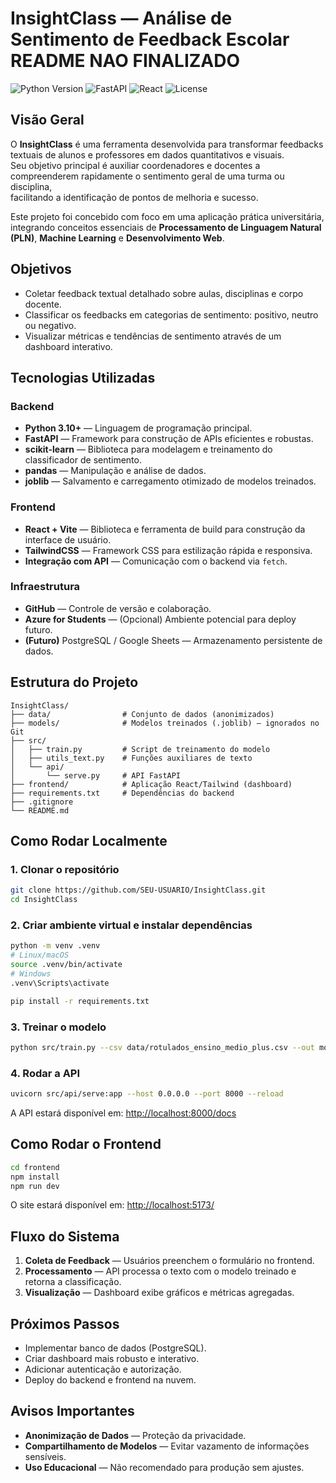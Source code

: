# InsightClass — Análise de Sentimento de Feedback Escolar README NAO FINALIZADO

![Python Version](https://img.shields.io/badge/Python-3.10%2B-blue)
![FastAPI](https://img.shields.io/badge/FastAPI-0.95+-green)
![React](https://img.shields.io/badge/React-18-blue)
![License](https://img.shields.io/badge/license-MIT-lightgrey)

## Visão Geral

O **InsightClass** é uma ferramenta desenvolvida para transformar feedbacks textuais de alunos e professores em dados quantitativos e visuais.  
Seu objetivo principal é auxiliar coordenadores e docentes a compreenderem rapidamente o sentimento geral de uma turma ou disciplina,  
facilitando a identificação de pontos de melhoria e sucesso.

Este projeto foi concebido com foco em uma aplicação prática universitária, integrando conceitos essenciais de **Processamento de Linguagem Natural (PLN)**, **Machine Learning** e **Desenvolvimento Web**.

## Objetivos

- Coletar feedback textual detalhado sobre aulas, disciplinas e corpo docente.
- Classificar os feedbacks em categorias de sentimento: positivo, neutro ou negativo.
- Visualizar métricas e tendências de sentimento através de um dashboard interativo.

## Tecnologias Utilizadas

### Backend
- **Python 3.10+** — Linguagem de programação principal.
- **FastAPI** — Framework para construção de APIs eficientes e robustas.
- **scikit-learn** — Biblioteca para modelagem e treinamento do classificador de sentimento.
- **pandas** — Manipulação e análise de dados.
- **joblib** — Salvamento e carregamento otimizado de modelos treinados.

### Frontend
- **React + Vite** — Biblioteca e ferramenta de build para construção da interface de usuário.
- **TailwindCSS** — Framework CSS para estilização rápida e responsiva.
- **Integração com API** — Comunicação com o backend via `fetch`.

### Infraestrutura
- **GitHub** — Controle de versão e colaboração.
- **Azure for Students** — (Opcional) Ambiente potencial para deploy futuro.
- **(Futuro)** PostgreSQL / Google Sheets — Armazenamento persistente de dados.

## Estrutura do Projeto

```
InsightClass/
├── data/                # Conjunto de dados (anonimizados)
├── models/              # Modelos treinados (.joblib) — ignorados no Git
├── src/
│   ├── train.py         # Script de treinamento do modelo
│   ├── utils_text.py    # Funções auxiliares de texto
│   └── api/
│       └── serve.py     # API FastAPI
├── frontend/            # Aplicação React/Tailwind (dashboard)
├── requirements.txt     # Dependências do backend
├── .gitignore
└── README.md
```

## Como Rodar Localmente

### 1. Clonar o repositório
```bash
git clone https://github.com/SEU-USUARIO/InsightClass.git
cd InsightClass
```

### 2. Criar ambiente virtual e instalar dependências
```bash
python -m venv .venv
# Linux/macOS
source .venv/bin/activate
# Windows
.venv\Scripts\activate

pip install -r requirements.txt
```

### 3. Treinar o modelo
```bash
python src/train.py --csv data/rotulados_ensino_medio_plus.csv --out models/sentiment.joblib
```

### 4. Rodar a API
```bash
uvicorn src/api/serve:app --host 0.0.0.0 --port 8000 --reload
```
A API estará disponível em: [http://localhost:8000/docs](http://localhost:8000/docs)

## Como Rodar o Frontend
```bash
cd frontend
npm install
npm run dev
```
O site estará disponível em: [http://localhost:5173/](http://localhost:5173/)

## Fluxo do Sistema
1. **Coleta de Feedback** — Usuários preenchem o formulário no frontend.
2. **Processamento** — API processa o texto com o modelo treinado e retorna a classificação.
3. **Visualização** — Dashboard exibe gráficos e métricas agregadas.

## Próximos Passos
- Implementar banco de dados (PostgreSQL).
- Criar dashboard mais robusto e interativo.
- Adicionar autenticação e autorização.
- Deploy do backend e frontend na nuvem.

## Avisos Importantes
- **Anonimização de Dados** — Proteção da privacidade.
- **Compartilhamento de Modelos** — Evitar vazamento de informações sensíveis.
- **Uso Educacional** — Não recomendado para produção sem ajustes.